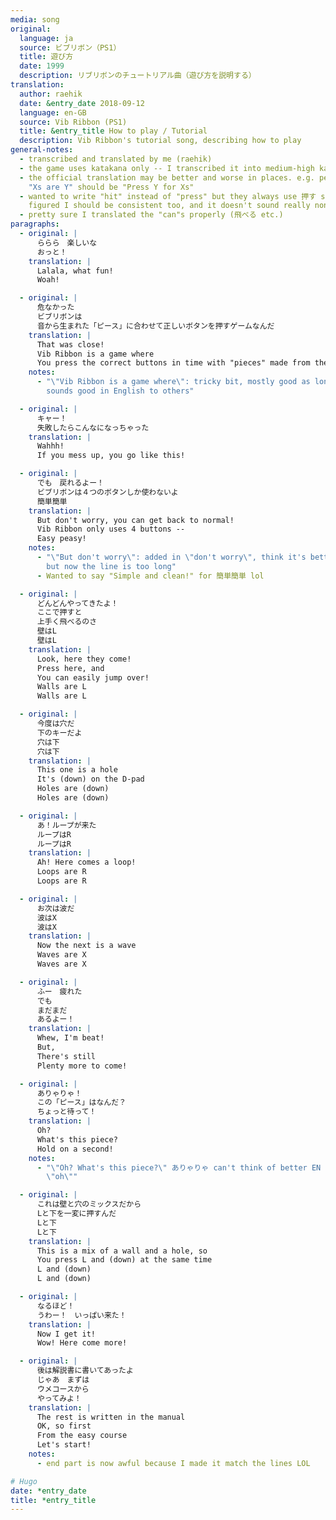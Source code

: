 ```yaml
---
media: song
original:
  language: ja
  source: ビブリボン（PS1）
  title: 遊び方
  date: 1999
  description: リブリボンのチュートリアル曲（遊び方を説明する）
translation:
  author: raehik
  date: &entry_date 2018-09-12
  language: en-GB
  source: Vib Ribbon (PS1)
  title: &entry_title How to play / Tutorial
  description: Vib Ribbon's tutorial song, describing how to play
general-notes:
  - transcribed and translated by me (raehik)
  - the game uses katakana only -- I transcribed it into medium-high kanji heavy
  - the official translation may be better and worse in places. e.g. perhaps the
    "Xs are Y" should be "Press Y for Xs"
  - wanted to write "hit" instead of "press" but they always use 押す so I
    figured I should be consistent too, and it doesn't sound really non-casual
  - pretty sure I translated the "can"s properly (飛べる etc.)
paragraphs:
  - original: |
      ららら　楽しいな  
      おっと！
    translation: |
      Lalala, what fun!  
      Woah!

  - original: |
      危なかった  
      ビブリボンは  
      音から生まれた「ピース」に合わせて正しいボタンを押すゲームなんだ
    translation: |
      That was close!  
      Vib Ribbon is a game where  
      You press the correct buttons in time with "pieces" made from the music
    notes:
      - "\"Vib Ribbon is a game where\": tricky bit, mostly good as long as
        sounds good in English to others"

  - original: |
      キャー！  
      失敗したらこんなになっちゃった
    translation: |
      Wahhh!  
      If you mess up, you go like this!

  - original: |
      でも　戻れるよー！  
      ビブリボンは４つのボタンしか使わないよ  
      簡単簡単
    translation: |
      But don't worry, you can get back to normal!  
      Vib Ribbon only uses 4 buttons --  
      Easy peasy!
    notes:
      - "\"But don't worry\": added in \"don't worry\", think it's better in EN,
        but now the line is too long"
      - Wanted to say "Simple and clean!" for 簡単簡単 lol

  - original: |
      どんどんやってきたよ！  
      ここで押すと  
      上手く飛べるのさ  
      壁はL  
      壁はL
    translation: |
      Look, here they come!  
      Press here, and  
      You can easily jump over!  
      Walls are L  
      Walls are L

  - original: |
      今度は穴だ  
      下のキーだよ  
      穴は下  
      穴は下
    translation: |
      This one is a hole  
      It's (down) on the D-pad  
      Holes are (down)  
      Holes are (down)

  - original: |
      あ！ループが来た  
      ループはR  
      ループはR
    translation: |
      Ah! Here comes a loop!  
      Loops are R  
      Loops are R

  - original: |
      お次は波だ  
      波はX  
      波はX
    translation: |
      Now the next is a wave  
      Waves are X  
      Waves are X

  - original: |
      ふー　疲れた  
      でも  
      まだまだ  
      あるよー！
    translation: |
      Whew, I'm beat!  
      But,  
      There's still  
      Plenty more to come!

  - original: |
      ありゃりゃ！  
      この「ピース」はなんだ？  
      ちょっと待って！
    translation: |
      Oh?  
      What's this piece?  
      Hold on a second!
    notes:
      - "\"Oh? What's this piece?\" ありゃりゃ can't think of better EN than
        \"oh\""

  - original: |
      これは壁と穴のミックスだから  
      Lと下を一変に押すんだ  
      Lと下  
      Lと下
    translation: |
      This is a mix of a wall and a hole, so  
      You press L and (down) at the same time  
      L and (down)  
      L and (down)

  - original: |
      なるほど！  
      うわー！　いっぱい来た！
    translation: |
      Now I get it!  
      Wow! Here come more!

  - original: |
      後は解説書に書いてあったよ  
      じゃあ　まずは  
      ウメコースから  
      やってみよ！
    translation: |
      The rest is written in the manual  
      OK, so first  
      From the easy course  
      Let's start!
    notes:
      - end part is now awful because I made it match the lines LOL

# Hugo
date: *entry_date
title: *entry_title
---
```

